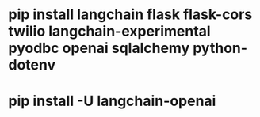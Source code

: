 # pip install langchain flask flask-cors twilio langchain-experimental pyodbc openai sqlalchemy python-dotenv
# pip install -U langchain-openai 
